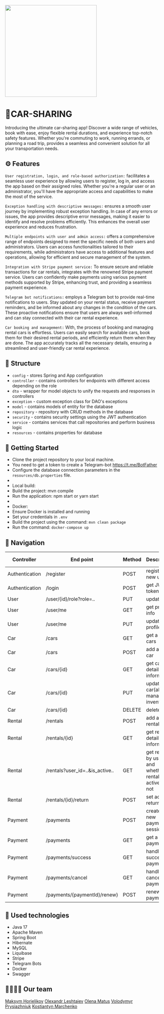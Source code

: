 <img src="https://img.uxwing.com/wp-content/themes/uxwing/download/transportation-automotive/car-sharing-icon.png" width="300" height="300">

# ﻿🚗CAR-SHARING
Introducing the ultimate car-sharing app! Discover a wide range of vehicles, book with ease, enjoy flexible rental durations, and experience top-notch safety features. Whether you're commuting to work, running errands, or planning a road trip, provides a seamless and convenient solution for all your transportation needs. 

## ⚙ Features 
`User registration, login, and role-based authorization:` facilitates a seamless user experience by allowing users to register, log in, and access the app based on their assigned roles. Whether you're a regular user or an administrator, you'll have the appropriate access and capabilities to make the most of the service.

`Exception handling with descriptive messages:` ensures a smooth user journey by implementing robust exception handling. In case of any errors or issues, the app provides descriptive error messages, making it easier to identify and resolve problems efficiently. This enhances the overall user experience and reduces frustration.

`Multiple endpoints with user and admin access:` offers a comprehensive range of endpoints designed to meet the specific needs of both users and administrators. Users can access functionalities tailored to their requirements, while administrators have access to additional features and operations, allowing for efficient and secure management of the system.

`Integration with Stripe payment service:` To ensure secure and reliable transactions for car rentals, integrates with the renowned Stripe payment service. Users can confidently make payments using various payment methods supported by Stripe, enhancing trust, and providing a seamless payment experience.

`Telegram bot notifications:` employs a Telegram bot to provide real-time notifications to users. Stay updated on your rental status, receive payment reminders, and be informed about any changes in the condition of the cars. These proactive notifications ensure that users are always well-informed and can stay connected with their car rental experience.

`Car booking and management:` With, the process of booking and managing rental cars is effortless. Users can easily search for available cars, book them for their desired rental periods, and efficiently return them when they are done. The app accurately tracks all the necessary details, ensuring a streamlined and user-friendly car rental experience.

## 📃 Structure
* `config` - stores Spring and App configuration
* `controller` - contains controllers for endpoints with different access depending on the role
* `dto` - wrapper for model objects to unify the requests and responses in controllers
* `exception` - custom exception class for DAO's exceptions
* `model` - contains models of entity for the database
* `repository` - repository with CRUD methods in the database
* `security` - contains security settings using the JWT authentication
* `service` - contains services that call repositories and perform business logic
* `resources` - contains properties for database

## 💾 Getting Started
-  Clone the project repository to your local machine.
-  You need to get a token to create a Telegram-bot https://t.me/BotFather
-  Configure the database connection parameters in the `resources/db.properties` file.
-  
-  Local build:
-  Build the project: mvn compile
-  Run the application: npm start or yarn start
-  
-  Docker:
-  Ensure Docker is installed and running
-  Set your credentials in `.env`
-  Build the project using the command: `mvn clean package`
-  Run the command: `docker-compose up`

## 🧭 Navigation
<sub>

| Controller     | End point                       | Method | Description                                                           | MANAGER | CUSTOMER | No-auth           |
|----------------|---------------------------------|--------|-----------------------------------------------------------------------|---------|----------|-------------------|
| Authentication | /register                       | POST   | register a new user                                                   |         |          | x                 |
| Authentication | /login                          | POST   | get JWT token                                                         |         |          | x                 |
| User           | /user/{id}/role?role=..         | PUT    | update role                                                           | x       |          |                   |
| User           | /user/me                        | GET    | get profile info                                                      | x       | x        |                   |
| User           | /user/me                        | PUT    | update profile info                                                   | x       | x        |                   |
| Car            | /cars                           | GET    | get a list of cars                                                    |         |          | x                 |
| Car            | /cars                           | POST   | add a new car                                                         | x       |          |                   |
| Car            | /cars/{id}                      | GET    | get car's detailed information                                        | x       | x        |                   |
| Car            | /cars/{id}                      | PUT    | update car(also manage inventory)                                     | x       |          |                   |
| Car            | /cars/{id}                      | DELETE | delete car                                                            | x       |          |                   |
| Rental         | /rentals                        | POST   | add a new rental                                                      | x       |          |                   |
| Rental         | /rentals/{id}                   | GET    | get rental's detailed information                                     | x       | x        |                   |
| Rental         | /rentals?user_id=..&is_active.. | GET    | get rentals by user ID and whether the rental is still active or not  | x       |          |                   |
| Rental         | /rentals/{id}/return            | POST   | set actual return date                                                | x       |          |                   |
| Payment        | /payments                       | POST   | create a new payment session                                          |         | x        |                   |
| Payment        | /payments                       | GET    | get a list of payments                                                | x       | x        |                   |
| Payment        | /payments/success               | GET    | handle successful payment                                             |         | x        |                   |
| Payment        | /payments/cancel                | GET    | handle cancelled payment                                              |         | x        |                   |
| Payment        | /payments/{paymentId}/renew}    | POST   | renew a payment                                                       | x       | x        |                   |
</sub>


## 🚀 Used technologies
- Java 17
- Apache Maven
- Spring Boot
- Hibernate
- MySQL
- Liquibase
- Stripe 
- Telegram Bots
- Docker
- Swagger

## 👨‍👩‍👧‍👦 Our team
[Maksym Horielikov](https://github.com/MaksymHorielikov)
[Olexandr Leshtaiev](https://github.com/AlexandLes)
[Olena Matus](https://github.com/HelenMatus)
[Volodymyr Prysiazhniuk](https://github.com/copypasterr)
[Kostiantyn Marchenko](https://github.com/KosMarch)
